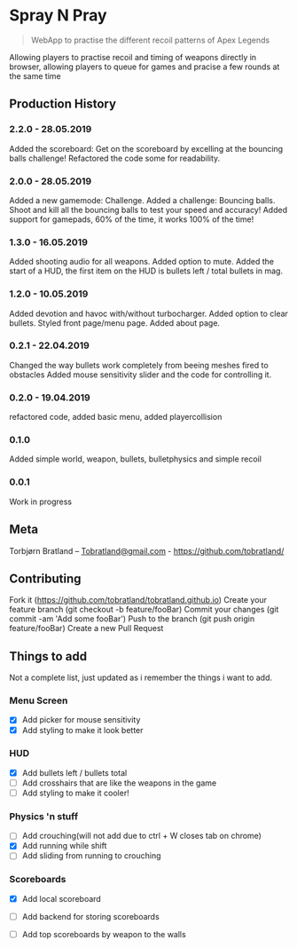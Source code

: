 # Spray N Pray
> WebApp to practise the different recoil patterns of Apex Legends


Allowing players to practise recoil and timing of weapons directly in browser, allowing players to queue for games and pracise a few rounds at the same time


## Production History
### 2.2.0 - 28.05.2019
Added the scoreboard: Get on the scoreboard by excelling at the bouncing balls challenge!
Refactored the code some for readability.
### 2.0.0 - 28.05.2019
Added a new gamemode: Challenge.
Added a challenge: Bouncing balls. Shoot and kill all the bouncing balls to test your speed and accuracy!
Added support for gamepads, 60% of the time, it works 100% of the time!
### 1.3.0 - 16.05.2019
Added shooting audio for all weapons. Added option to mute. Added the start of a HUD, the first item on the HUD is bullets left / total bullets in mag.
### 1.2.0 - 10.05.2019
Added devotion and havoc with/without turbocharger. Added option to clear bullets. Styled front page/menu page. Added about page.
### 0.2.1 - 22.04.2019
Changed the way bullets work completely from beeing meshes fired to obstacles
Added mouse sensitivity slider and the code for controlling it.
### 0.2.0 - 19.04.2019
refactored code, added basic menu, added playercollision
### 0.1.0
Added simple world, weapon, bullets, bulletphysics and simple recoil
### 0.0.1
Work in progress

## Meta
Torbjørn Bratland – Tobratland@gmail.com - https://github.com/tobratland/


## Contributing
Fork it (https://github.com/tobratland/tobratland.github.io)
Create your feature branch (git checkout -b feature/fooBar)
Commit your changes (git commit -am 'Add some fooBar')
Push to the branch (git push origin feature/fooBar)
Create a new Pull Request



## Things to add
Not a complete list, just updated as i remember the things i want to add.

### Menu Screen
- [x] Add picker for mouse sensitivity
- [x] Add styling to make it look better

### HUD
- [x] Add bullets left / bullets total
- [ ] Add crosshairs that are like the weapons in the game
- [ ] Add styling to make it cooler!

### Physics 'n stuff
- [ ] Add crouching(will not add due to ctrl + W closes tab on chrome)
- [x] Add running while shift
- [ ] Add sliding from running to crouching

### Scoreboards
- [x] Add local scoreboard
- [ ] Add backend for storing scoreboards
- [ ] Add top scoreboards by weapon to the walls







